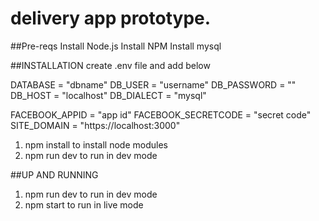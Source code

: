 # delivery app prototype.

##Pre-reqs
Install Node.js
Install NPM
Install mysql

##INSTALLATION
create .env file and add below

DATABASE = "dbname"
DB_USER = "username"
DB_PASSWORD = ""
DB_HOST = "localhost"
DB_DIALECT = "mysql"

FACEBOOK_APPID = "app id"
FACEBOOK_SECRETCODE = "secret code"
SITE_DOMAIN = "https://localhost:3000"

1. npm install to install node modules
2. npm run dev to run in dev mode

##UP AND RUNNING
1. npm run dev to run in dev mode
2. npm start to run in live mode
